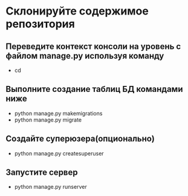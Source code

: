 #   Склонируйте содержимое репозитория 

## Переведите контекст консоли на уровень с файлом manage.py используя команду
* cd

## Выполните создание таблиц БД командами ниже
* python manage.py makemigrations
* python manage.py migrate

## Создайте суперюзера(опционально)
* python manage.py createsuperuser

## Запустите сервер 
* python manage.py runserver